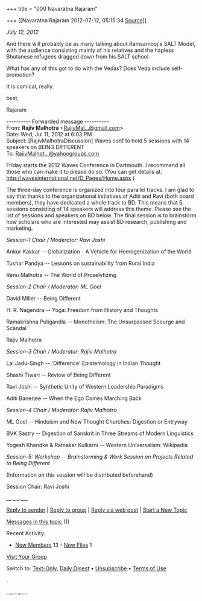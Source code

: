 +++
title = "000 Navaratna Rajaram"

+++
[[Navaratna Rajaram	2012-07-12, 05:15:34 [Source](https://groups.google.com/g/bvparishat/c/pxAAi0goB3o)]]



*July 12, 2012*



 And there will probably be as many talking about Ramsamooj's SALT Model, with the audience consisting mainly of his relatives and the hapless Bhutanese refugees dragged down from his SALT school.



 What has any of this got to do with the Vedas? Does Veda include self-promotion?



 It is comical, really.



best,

Rajaram  
  

---------- Forwarded message ----------  
From: **Rajiv Malhotra** \<[RajivMal...@gmail.com]()\>  
Date: Wed, Jul 11, 2012 at 6:03 PM  
Subject: \[RajivMalhotraDiscussion\] Waves conf to hold 5 sessions with 14 speakers on BEING DIFFERENT  
To: [RajivMalhot...@yahoogroups.com]()  
  
  



Friday starts the 2012 Waves Conference in Dartmouth. I recommend all those who can make it to please do so. (You can get details at: <http://wavesinternational.net/D_Pages/Home.aspx> )  
  
The three-day conference is organized into four parallel tracks. I am glad to say that thanks to the organizational initiatives of Aditi and Ravi (both board members), they have dedicated a whole track to BD. This means that 5 sessions consisting of 14 speakers will address this theme. Please see the list of sessions and speakers on BD below. The final session is to brainstorm how scholars who are interested may assist BD research, publishing and marketing.  
  

*Session-1 Chair / Moderator: Ravi Joshi*

Ankur Kakkar -- Globalization - A Vehicle for Homogenization of the World

Tushar Pandya -- Lessons on sustainability from Rural India

Renu Malhotra -- The World of Proselytizing

*Session-2 Chair / Moderator: ML Goel*

David Miller -- Being Different

H. R. Nagendra -- Yoga: Freedom from History and Thoughts

Ramakrishna Puligandla -- Monotheism: The Unsurpassed Scourge and Scandal

Rajiv Malhotra

*Session-3 Chair / Moderator: Rajiv Malhotra*

Lal Jadu-Singh -- 'Difference' Epistemology in Indian Thought

Shashi Tiwari -- Review of Being Different

Ravi Joshi -- Synthetic Unity of Western Leadership Paradigms

Aditi Banerjee -- When the Ego Comes Marching Back

*Session-4 Chair / Moderator: Rajiv Malhotra*

ML Goel -- Hinduism and New Thought Churches: Digestion or Entryway

BVK Sastry -- Digestion of Sanskrit in Three Streams of Modern Linguistics

Yogesh Khandke & Ratnakar Kulkarni -- Western Universalism: Wikipedia

*Session-5: Workshop -- Brainstorming & Work Session on Projects Related to Being Different*

(Information on this session will be distributed beforehand)

Session Chair: Ravi Joshi

  

\_\_.\_,\_.\_\_\_

[Reply to sender]() \| [Reply to group]() \| [Reply via web post](http://groups.yahoo.com/group/RajivMalhotraDiscussion/post;_ylc=X3oDMTJxb21mNTV1BF9TAzk3MzU5NzE0BGdycElkAzczNTgwNDQyBGdycHNwSWQDMTcwNTA2Mzk4NQRtc2dJZAMzMTg5BHNlYwNmdHIEc2xrA3JwbHkEc3RpbWUDMTM0MjA0NDIzMw--?act=reply&messageNum=3189) \| [Start a New Topic](http://groups.yahoo.com/group/RajivMalhotraDiscussion/post;_ylc=X3oDMTJmcGJxZHJ2BF9TAzk3MzU5NzE0BGdycElkAzczNTgwNDQyBGdycHNwSWQDMTcwNTA2Mzk4NQRzZWMDZnRyBHNsawNudHBjBHN0aW1lAzEzNDIwNDQyMzM-)

[Messages in this topic](http://groups.yahoo.com/group/RajivMalhotraDiscussion/message/3189;_ylc=X3oDMTM1M29pbm9tBF9TAzk3MzU5NzE0BGdycElkAzczNTgwNDQyBGdycHNwSWQDMTcwNTA2Mzk4NQRtc2dJZAMzMTg5BHNlYwNmdHIEc2xrA3Z0cGMEc3RpbWUDMTM0MjA0NDIzMwR0cGNJZAMzMTg5) (1)

Recent Activity:

-   [New
    Members](http://groups.yahoo.com/group/RajivMalhotraDiscussion/members;_ylc=X3oDMTJncHNhNm5mBF9TAzk3MzU5NzE0BGdycElkAzczNTgwNDQyBGdycHNwSWQDMTcwNTA2Mzk4NQRzZWMDdnRsBHNsawN2bWJycwRzdGltZQMxMzQyMDQ0MjMz?o=6)
    13 -   [New
    Files](http://groups.yahoo.com/group/RajivMalhotraDiscussion/files;_ylc=X3oDMTJoaWg3c2F2BF9TAzk3MzU5NzE0BGdycElkAzczNTgwNDQyBGdycHNwSWQDMTcwNTA2Mzk4NQRzZWMDdnRsBHNsawN2ZmlsZXMEc3RpbWUDMTM0MjA0NDIzMw--)
    1

[Visit Your Group](http://groups.yahoo.com/group/RajivMalhotraDiscussion;_ylc=X3oDMTJmMm0zaTBqBF9TAzk3MzU5NzE0BGdycElkAzczNTgwNDQyBGdycHNwSWQDMTcwNTA2Mzk4NQRzZWMDdnRsBHNsawN2Z2hwBHN0aW1lAzEzNDIwNDQyMzM-)

Switch to: [Text-Only](), [Daily Digest]() • [Unsubscribe]() • [Terms of Use](http://docs.yahoo.com/info/terms/)

.

  

\_\_,\_.\_,\_\_\_

  

  


